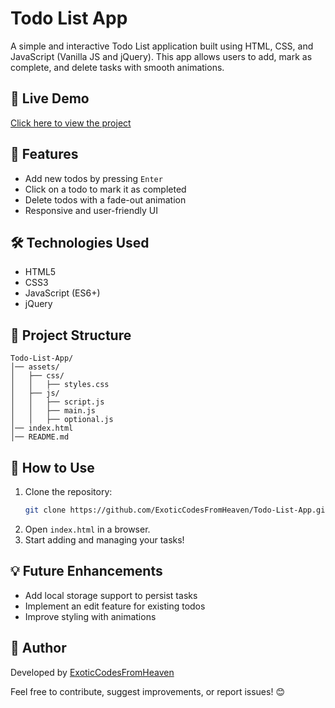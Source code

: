 # Todo List App
A simple and interactive Todo List application built using HTML, CSS, and JavaScript (Vanilla JS and jQuery). This app allows users to add, mark as complete, and delete tasks with smooth animations.

## 🚀 Live Demo
[Click here to view the project](https://exoticcodesfromheaven.github.io/Todo-List-App/)

## 📌 Features
- Add new todos by pressing `Enter`
- Click on a todo to mark it as completed
- Delete todos with a fade-out animation
- Responsive and user-friendly UI

## 🛠 Technologies Used
- HTML5
- CSS3
- JavaScript (ES6+)
- jQuery

## 📂 Project Structure
```
Todo-List-App/
│── assets/
│   ├── css/
│   │   ├── styles.css
│   ├── js/
│   │   ├── script.js
│   │   ├── main.js
│   │   ├── optional.js
│── index.html
│── README.md
```

## 📖 How to Use
1. Clone the repository:
   ```bash
   git clone https://github.com/ExoticCodesFromHeaven/Todo-List-App.git
   ```
2. Open `index.html` in a browser.
3. Start adding and managing your tasks!

## 💡 Future Enhancements
- Add local storage support to persist tasks
- Implement an edit feature for existing todos
- Improve styling with animations

## 🎯 Author
Developed by [ExoticCodesFromHeaven](https://github.com/ExoticCodesFromHeaven)

Feel free to contribute, suggest improvements, or report issues! 😊

